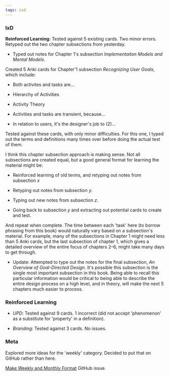 ```yaml
---
tags: ixd
---
```


### IxD

**Reinforced Learning:** Tested against 5 existing cards. Two minor errors. Retyped out the two chapter subsections from yesterday. 

* Typed out notes for Chapter 1's subsection *Implementaiton Models and Mental Models*.

Created 5 Anki cards for Chapter'1 subsection *Recognizing User Goals*, which include:

* Both activites and tasks are...

* Hierarchy of Activities

* Activity Theory

* Activities and tasks are transient, because...

* In relation to users, it's the designer's job to (2)...

Tested against these cards, with only minor difficulties. For this one, I typed out the terms and definitions many times over before doing the actual test of them.

I think this chapter subsection approach is making sense. Not all subsections are created equal, but a good general format for learning the material might be:

* Reinforced learning of old terms, and retyping out notes from subsection *x*

* Retyping out notes from subsection *y*.

* Typing out new notes from subsection *z*.

* Going back to subsection *y* and extracting out potential cards to create and test.

And repeat when complete. The time between each 'task' here (to borrow phrasing from this book) would naturally vary based on a subsection's material. For example, many of the subsections in Chapter 1 might need less than 5 Anki cards, but the last subsection of chapter 1, which gives a detailed overview of the entire focus of chapters 2–6, might take many days to get through.

* Update: Attempted to type out the notes for the final subsection, *An Overview of Goal-Directed Design*. It's possible this subsection is the single most important subsection in this book. Being able to recall this particular information would be critical to being able to describe the entire design process on a high level, and in theory, will make the next 5 chapters much easier to process. 

### Reinforced Learning

* *UPD*: Tested against 9 cards. 1 incorrect (did not accept 'phenomenon' as a substitute for 'property' in a definition).

* *Branding*: Tested against 3 cards. No issues.

### Meta

Explored more ideas for the 'weekly' category. Decided to put that on GitHub rather than here.

[Make Weekly and Monthly Format](https://github.com/jpex/log/issues/2) GitHub issue.


